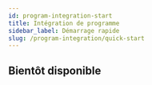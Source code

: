 ```yaml
---
id: program-integration-start
title: Intégration de programme
sidebar_label: Démarrage rapide
slug: /program-integration/quick-start
---
```



## Bientôt disponible